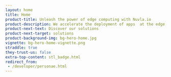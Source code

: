 ```yaml
---
layout: home
title: Home
product-title: Unleash the power of edge computing with Nuvla.io
product-description: We accelerate the deployment of apps  at the edge, reducing risk, removing management complexity and giving you full control over data.
product-next-text: Discover our solutions
product-next-target: solutions
product-background-img: bg-hero-home.jpg
vignette: bg-hero-home-vignette.png
straddle: true
they-trust-us: false
extra-top-content: stl_badge.html
redirect_from:
 - /developer/personae.html
---
```


